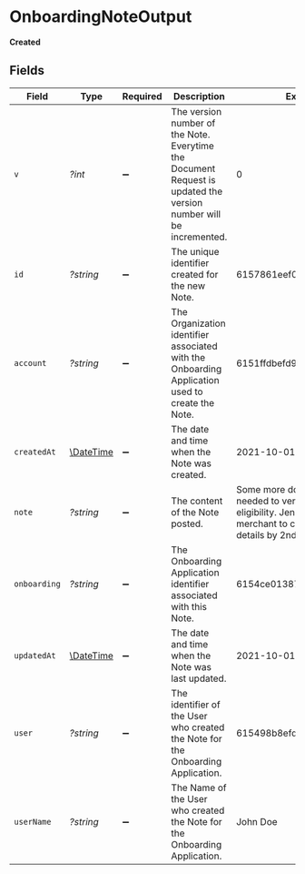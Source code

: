 # OnboardingNoteOutput

**Created**


## Fields

| Field                                                                                                                                    | Type                                                                                                                                     | Required                                                                                                                                 | Description                                                                                                                              | Example                                                                                                                                  |
| ---------------------------------------------------------------------------------------------------------------------------------------- | ---------------------------------------------------------------------------------------------------------------------------------------- | ---------------------------------------------------------------------------------------------------------------------------------------- | ---------------------------------------------------------------------------------------------------------------------------------------- | ---------------------------------------------------------------------------------------------------------------------------------------- |
| `v`                                                                                                                                      | *?int*                                                                                                                                   | :heavy_minus_sign:                                                                                                                       | The version number of the Note. Everytime the Document Request is updated the version number will be incremented.                        | 0                                                                                                                                        |
| `id`                                                                                                                                     | *?string*                                                                                                                                | :heavy_minus_sign:                                                                                                                       | The unique identifier created for the new Note.                                                                                          | 6157861eef0827001c99d1eb                                                                                                                 |
| `account`                                                                                                                                | *?string*                                                                                                                                | :heavy_minus_sign:                                                                                                                       | The Organization identifier associated with the Onboarding Application used to create the Note.                                          | 6151ffdbefd963001c6c9d2d                                                                                                                 |
| `createdAt`                                                                                                                              | [\DateTime](https://www.php.net/manual/en/class.datetime.php)                                                                            | :heavy_minus_sign:                                                                                                                       | The date and time when the Note was created.                                                                                             | 2021-10-01T22:05:18.262Z                                                                                                                 |
| `note`                                                                                                                                   | *?string*                                                                                                                                | :heavy_minus_sign:                                                                                                                       | The content of the Note posted.                                                                                                          | Some more documents are needed to verify the account's eligibility. Jen Will contact the merchant to collect further details by 2nd Aug. |
| `onboarding`                                                                                                                             | *?string*                                                                                                                                | :heavy_minus_sign:                                                                                                                       | The Onboarding Application identifier associated with this Note.                                                                         | 6154ce01387b94001cd87ada                                                                                                                 |
| `updatedAt`                                                                                                                              | [\DateTime](https://www.php.net/manual/en/class.datetime.php)                                                                            | :heavy_minus_sign:                                                                                                                       | The date and time when the Note was last updated.                                                                                        | 2021-10-01T22:05:18.262Z                                                                                                                 |
| `user`                                                                                                                                   | *?string*                                                                                                                                | :heavy_minus_sign:                                                                                                                       | The identifier of the User who created the Note for the Onboarding Application.                                                          | 615498b8efd963001c6c9d62                                                                                                                 |
| `userName`                                                                                                                               | *?string*                                                                                                                                | :heavy_minus_sign:                                                                                                                       | The Name of the User who created the Note for the Onboarding Application.                                                                | John Doe                                                                                                                                 |